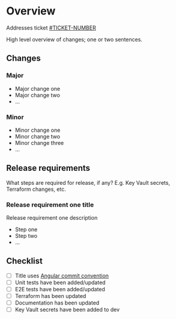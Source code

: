 # Overview

Addresses ticket [#TICKET-NUMBER](www.ticket-link.com)

High level overview of changes; one or two sentences.

## Changes

### Major

- Major change one
- Major change two
- ...

### Minor

- Minor change one
- Minor change two
- Minor change three
- ...

## Release requirements

What steps are required for release, if any? E.g. Key Vault secrets, Terraform changes, etc.

### Release requirement one title

Release requirement one description

- Step one
- Step two
- ...

## Checklist

- [ ] Title uses [Angular commit convention](https://www.conventionalcommits.org/en/v1.0.0-beta.4/)
- [ ] Unit tests have been added/updated
- [ ] E2E tests have been added/updated
- [ ] Terraform has been updated
- [ ] Documentation has been updated
- [ ] Key Vault secrets have been added to dev